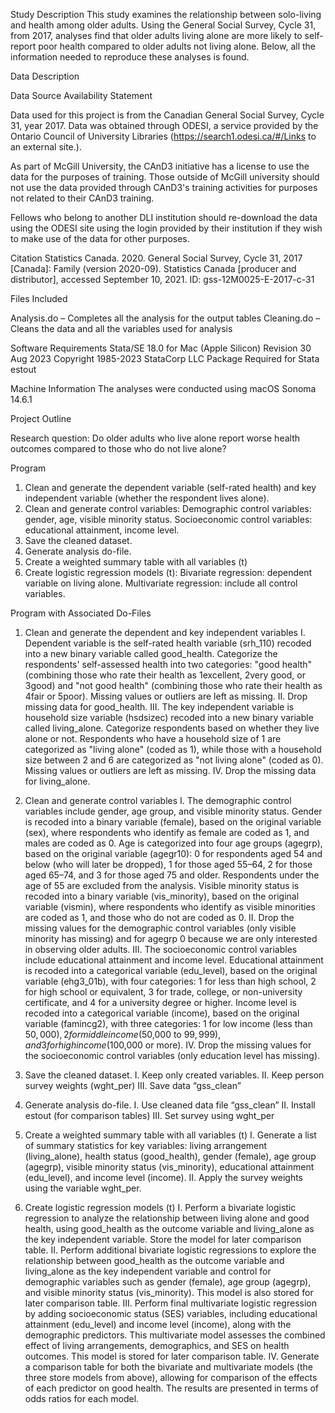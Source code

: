 Study Description
This study examines the relationship between solo-living and health among older adults. Using the General Social Survey, Cycle 31, from 2017, analyses find that older adults living alone are more likely to self-report poor health compared to older adults not living alone. Below, all the information needed to reproduce these analyses is found. 

Data Description

Data Source Availability Statement

Data used for this project is from the Canadian General Social Survey, Cycle 31, year 2017. Data was obtained through ODESI, a service provided by the Ontario Council of University Libraries (https://search1.odesi.ca/#/Links to an external site.).

As part of McGill University, the CAnD3 initiative has a license to use the data for the purposes of training. Those outside of McGill university should not use the data provided through CAnD3's training activities for purposes not related to their CAnD3 training.

Fellows who belong to another DLI institution should re-download the data using the ODESI site using the login provided by their institution if they wish to make use of the data for other purposes.

Citation
Statistics Canada. 2020. General Social Survey, Cycle 31, 2017 [Canada]: Family (version 2020-09). Statistics Canada [producer and distributor], accessed September 10, 2021. ID: gss-12M0025-E-2017-c-31

Files Included

Analysis.do – Completes all the analysis for the output tables
Cleaning.do – Cleans the data and all the variables used for analysis

Software Requirements
Stata/SE 18.0 for Mac (Apple Silicon)
Revision 30 Aug 2023
Copyright 1985-2023 StataCorp LLC
Package Required for Stata
estout

Machine Information
The analyses were conducted using macOS Sonoma 14.6.1

Project Outline

Research question: Do older adults who live alone report worse health outcomes compared to those who do not live alone?

Program
1.	Clean and generate the dependent variable (self-rated health) and key independent variable (whether the respondent lives alone).
2.	Clean and generate control variables:
Demographic control variables: gender, age, visible minority status.
Socioeconomic control variables: educational attainment, income level.
3.	Save the cleaned dataset.
4.	Generate analysis do-file.
5.	Create a weighted summary table with all variables (t)
6.	Create logistic regression models (t):
Bivariate regression: dependent variable on living alone.
Multivariate regression: include all control variables.

Program with Associated Do-Files
1.	Clean and generate the dependent and key independent variables
I.	Dependent variable is the self-rated health variable (srh_110) recoded into a new binary variable called good_health. Categorize the respondents' self-assessed health into two categories: "good health" (combining those who rate their health as 1excellent, 2very good, or 3good) and "not good health" (combining those who rate their health as 4fair or 5poor). Missing values or outliers are left as missing.
II.	Drop missing data for good_health.
III.	The key independent variable is household size variable (hsdsizec) recoded into a new binary variable called living_alone. Categorize respondents based on whether they live alone or not. Respondents who have a household size of 1 are categorized as "living alone" (coded as 1), while those with a household size between 2 and 6 are categorized as "not living alone" (coded as 0). Missing values or outliers are left as missing.
IV.	Drop the missing data for living_alone.

2.	Clean and generate control variables
I.	The demographic control variables include gender, age group, and visible minority status. Gender is recoded into a binary variable (female), based on the original variable (sex), where respondents who identify as female are coded as 1, and males are coded as 0. Age is categorized into four age groups (agegrp), based on the original variable (agegr10): 0 for respondents aged 54 and below (who will later be dropped), 1 for those aged 55–64, 2 for those aged 65–74, and 3 for those aged 75 and older. Respondents under the age of 55 are excluded from the analysis. Visible minority status is recoded into a binary variable (vis_minority), based on the original variable (vismin), where respondents who identify as visible minorities are coded as 1, and those who do not are coded as 0. 
II.	Drop the missing values for the demographic control variables (only visible minority has missing) and for agegrp 0 because we are only interested in observing older adults.
III.	The socioeconomic control variables include educational attainment and income level. Educational attainment is recoded into a categorical variable (edu_level), based on the original variable (ehg3_01b), with four categories: 1 for less than high school, 2 for high school or equivalent, 3 for trade, college, or non-university certificate, and 4 for a university degree or higher. Income level is recoded into a categorical variable (income), based on the original variable (famincg2), with three categories: 1 for low income (less than $50,000), 2 for middle income ($50,000 to $99,999), and 3 for high income ($100,000 or more). 
IV.	Drop the missing values for the socioeconomic control variables (only education level has missing).

3.	Save the cleaned dataset.
I.	Keep only created variables.
II.	Keep person survey weights (wght_per)
III.	Save data “gss_clean”

4.	Generate analysis do-file.
I.	Use cleaned data file “gss_clean”
II.	Install estout (for comparison tables)
III.	Set survey using wght_per

5.	Create a weighted summary table with all variables (t)
I.	Generate a list of summary statistics for key variables: living arrangement (living_alone), health status (good_health), gender (female), age group (agegrp), visible minority status (vis_minority), educational attainment (edu_level), and income level (income).
II.	Apply the survey weights using the variable wght_per.

6.	Create logistic regression models (t)
I.	Perform a bivariate logistic regression to analyze the relationship between living alone and good health, using good_health as the outcome variable and living_alone as the key independent variable. Store the model for later comparison table.
II.	Perform additional bivariate logistic regressions to explore the relationship between good_health as the outcome variable and living_alone as the key independent variable and control for demographic variables such as gender (female), age group (agegrp), and visible minority status (vis_minority). This model is also stored for later comparison table.
III.	Perform final multivariate logistic regression by adding socioeconomic status (SES) variables, including educational attainment (edu_level) and income level (income), along with the demographic predictors. This multivariate model assesses the combined effect of living arrangements, demographics, and SES on health outcomes. This model is stored for later comparison table.
IV.	Generate a comparison table for both the bivariate and multivariate models (the three store models from above), allowing for comparison of the effects of each predictor on good health. The results are presented in terms of odds ratios for each model.
